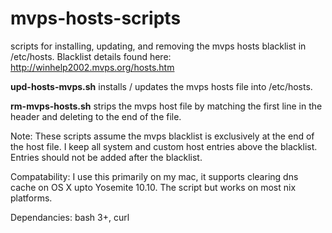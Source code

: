 # mvps-hosts-scripts
scripts for installing, updating, and removing the mvps hosts blacklist in /etc/hosts.
Blacklist details found here: http://winhelp2002.mvps.org/hosts.htm

__upd-hosts-mvps.sh__ installs / updates the mvps hosts file into /etc/hosts.

__rm-mvps-hosts.sh__ strips the mvps host file by matching the first line in the header and deleting to the end of the file.

Note: These scripts assume the mvps blacklist is exclusively at the end of the host file.
I keep all system and custom host entries above the blacklist. Entries should not be added after the blacklist.

Compatability: I use this primarily on my mac, it supports clearing dns cache on OS X upto Yosemite 10.10. The script but works on most nix platforms.

Dependancies: bash 3+, curl
